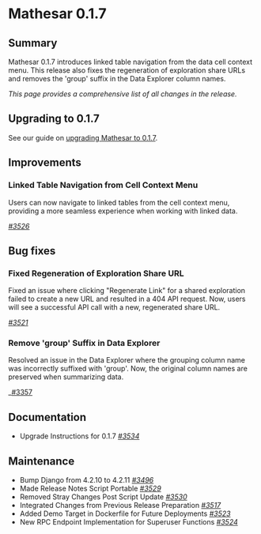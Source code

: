 # Mathesar 0.1.7

## Summary

Mathesar 0.1.7 introduces linked table navigation from the data cell context menu. This release also fixes the regeneration of exploration share URLs and removes the 'group' suffix in the Data Explorer column names.

_This page provides a comprehensive list of all changes in the release._

## Upgrading to 0.1.7

See our guide on [upgrading Mathesar to 0.1.7](../administration/upgrade/0.1.7.md).

## Improvements

### Linked Table Navigation from Cell Context Menu

Users can now navigate to linked tables from the cell context menu, providing a more seamless experience when working with linked data.

_[#3526](https://github.com/mathesar-foundation/mathesar/pull/3526 " Navigate to linked table via cell context menu ")_

## Bug fixes

### Fixed Regeneration of Exploration Share URL

Fixed an issue where clicking "Regenerate Link" for a shared exploration failed to create a new URL and resulted in a 404 API request. Now, users will see a successful API call with a new, regenerated share URL.

_[#3521](https://github.com/mathesar-foundation/mathesar/pull/3521 "Fix regeneration of exploration share URL")_

### Remove 'group' Suffix in Data Explorer

Resolved an issue in the Data Explorer where the grouping column name was incorrectly suffixed with 'group'. Now, the original column names are preserved when summarizing data.

_[#3357](https://github.com/mathesar-foundation/mathesar/pull/3357 "Removed the 'group' suffix in Data Explorer")

## Documentation

- Upgrade Instructions for 0.1.7 _[#3534](https://github.com/mathesar-foundation/mathesar/pull/3534 "Upgrade instructions for 0.1.7")_

## Maintenance

- Bump Django from 4.2.10 to 4.2.11 _[#3496](https://github.com/mathesar-foundation/mathesar/pull/3496 "Bump django from 4.2.10 to 4.2.11")_
- Made Release Notes Script Portable _[#3529](https://github.com/mathesar-foundation/mathesar/pull/3529 "Made release notes script portable.")_
- Removed Stray Changes Post Script Update _[#3530](https://github.com/mathesar-foundation/mathesar/pull/3530 "Removed stray change left over from #3529")_
- Integrated Changes from Previous Release Preparation _[#3517](https://github.com/mathesar-foundation/mathesar/pull/3517 "Merge pull request #3494 from mathesar-foundation/0.1.6")_
- Added Demo Target in Dockerfile for Future Deployments _[#3523](https://github.com/mathesar-foundation/mathesar/pull/3523 "Add demo target to Dockerfile")_
- New RPC Endpoint Implementation for Superuser Functions _[#3524](https://github.com/mathesar-foundation/mathesar/pull/3524 "Modern rpc prototype")_

